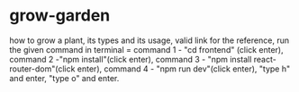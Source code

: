 # grow-garden
how to grow a plant, its types and its usage, valid link for the reference,
run the given command in terminal =
command 1 - "cd frontend" (click enter),
command 2 -"npm install"(click enter),
command 3 - "npm install react-router-dom"(click enter),
command 4 - "npm run dev"(click enter),
"type h" and enter,
"type o" and enter.
